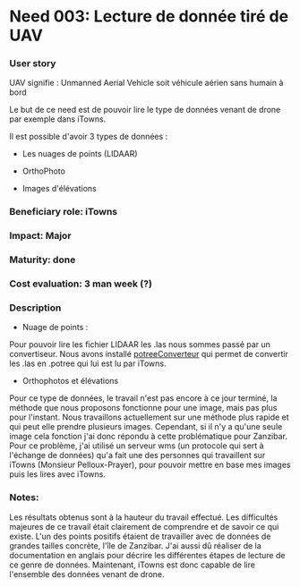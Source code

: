 # Need 003: Lecture de donnée tiré de UAV 

### User story
UAV signifie : Unmanned Aerial Vehicle soit véhicule aérien sans humain à bord

Le but de ce need est de pouvoir lire le type de données venant de drone par exemple dans iTowns.

Il est possible d'avoir 3 types de données :

- Les nuages de points (LIDAAR) 

- OrthoPhoto

- Images d'élévations

### Beneficiary role: iTowns

### Impact: Major

### Maturity: done

### Cost evaluation: 3 man week (?)

### Description 

- Nuage de points : 

Pour pouvoir lire les fichier LIDAAR les .las nous sommes passé par un convertiseur.
Nous avons installé [potreeConverteur](https://github.com/potree/PotreeConverter) qui permet de convertir les .las 
en .potree qui lui est lu par iTowns. 

- Orthophotos et élévations

Pour ce type de données, le travail n'est pas encore à ce jour terminé, la méthode que nous proposons fonctionne pour une image, mais pas plus pour l'instant. Nous travaillons actuellement sur une méthode plus rapide et qui peut elle prendre plusieurs images. Cependant, si il n'y a qu'une seule image cela fonction j'ai donc répondu à cette problématique pour Zanzibar. 
Pour ce problème, j'ai utilisé un serveur wms (un protocole qui sert à l'échange de données) qu'a fait une des personnes qui travaillent sur iTowns (Monsieur Pelloux-Prayer), pour pouvoir mettre en base mes images puis les lires avec iTowns.

### Notes:

Les résultats obtenus sont à la hauteur du travail effectué. Les difficultés majeures de ce travail était clairement de comprendre et de savoir ce qui existe. L'un des points positifs étaient de travailler avec de données de grandes tailles concrète, l'île de Zanzibar. J'ai aussi dû réaliser de la documentation en anglais pour décrire les différentes étapes de lecture de ce genre de données. Maintenant, iTowns est donc capable de lire l'ensemble des données venant de drone.
